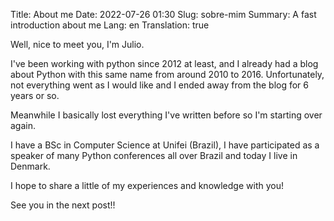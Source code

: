 Title: About me
Date: 2022-07-26 01:30
Slug: sobre-mim
Summary: A fast introduction about me
Lang: en
Translation: true

Well, nice to meet you, I'm Julio. 

I've been working with python since 2012 at least, and I already had a blog about Python with this same name from around 2010 to 2016. Unfortunately, not everything went as I would like and I ended away from the blog for 6 years or so.

Meanwhile I basically lost everything I've written before so I'm starting over again.

I have a BSc in Computer Science at Unifei (Brazil), I have participated as a speaker of many Python conferences all over Brazil and today I live in Denmark.

I hope to share a little of my experiences and knowledge with you!

See you in the next post!!